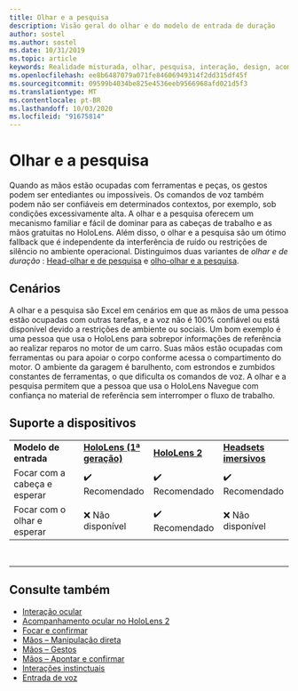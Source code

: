 ```yaml
---
title: Olhar e a pesquisa
description: Visão geral do olhar e do modelo de entrada de duração
author: sostel
ms.author: sostel
ms.date: 10/31/2019
ms.topic: article
keywords: Realidade misturada, olhar, pesquisa, interação, design, acompanhamento de olho, acompanhamento de cabeçalho
ms.openlocfilehash: ee8b6487079a071fe84606949314f2dd315df45f
ms.sourcegitcommit: 09599b4034be825e4536eeb9566968afd021d5f3
ms.translationtype: MT
ms.contentlocale: pt-BR
ms.lasthandoff: 10/03/2020
ms.locfileid: "91675814"
---
```

# <a name="gaze-and-dwell"></a>Olhar e a pesquisa

Quando as mãos estão ocupadas com ferramentas e peças, os gestos podem ser entediantes ou impossíveis.
Os comandos de voz também podem não ser confiáveis em determinados contextos, por exemplo, sob condições excessivamente alta.
A olhar e a pesquisa oferecem um mecanismo familiar e fácil de dominar para as cabeças de trabalho e as mãos gratuitas no HoloLens.
Além disso, o olhar e a pesquisa são um ótimo fallback que é independente da interferência de ruído ou restrições de silêncio no ambiente operacional.
Distinguimos duas variantes de _olhar e de duração_ : [Head-olhar e de pesquisa](gaze-and-dwell-head.md) e [olho-olhar e a pesquisa](gaze-and-dwell-eyes.md).

## <a name="scenarios"></a>Cenários

A olhar e a pesquisa são Excel em cenários em que as mãos de uma pessoa estão ocupadas com outras tarefas, e a voz não é 100% confiável ou está disponível devido a restrições de ambiente ou sociais.
Um bom exemplo é uma pessoa que usa o HoloLens para sobrepor informações de referência ao realizar reparos no motor de um carro.
Suas mãos estão ocupadas com ferramentas ou para apoiar o corpo conforme acessa o compartimento do motor.
O ambiente da garagem é barulhento, com estrondos e zumbidos constantes de ferramentas, o que dificulta os comandos de voz.
A olhar e a pesquisa permitem que a pessoa que usa o HoloLens Navegue com confiança no material de referência sem interromper o fluxo de trabalho.

## <a name="device-support"></a>Suporte a dispositivos

<table>
    <colgroup>
    <col width="25%" />
    <col width="25%" />
    <col width="25%" />
    <col width="25%" />
    </colgroup>
    <tr>
        <td><strong>Modelo de entrada</strong></td>
        <td><a href="../hololens-hardware-details.md"><strong>HoloLens (1ª geração)</strong></a></td>
        <td><a href="https://docs.microsoft.com/hololens/hololens2-hardware"><strong>HoloLens 2</strong></td>
        <td><a href="../discover/immersive-headset-hardware-details.md"><strong>Headsets imersivos</strong></a></td>
    </tr>
     <tr>
        <td>Focar com a cabeça e esperar</td>
        <td>✔️ Recomendado</td>
        <td>✔️ Recomendado</td>
        <td>✔️ Recomendado</td>
    </tr>
     <tr>
        <td>Focar com o olhar e esperar</td>
        <td>❌ Não disponível</td>
        <td>✔️ Recomendado</td>
        <td>❌ Não disponível</td>
    </tr>
</table>


<br>

---

 ## <a name="see-also"></a>Consulte também
* [Interação ocular](eye-gaze-interaction.md)
* [Acompanhamento ocular no HoloLens 2](eye-tracking.md)
* [Focar e confirmar](gaze-and-commit.md)
* [Mãos – Manipulação direta](direct-manipulation.md)
* [Mãos – Gestos](gaze-and-commit.md#composite-gestures)
* [Mãos – Apontar e confirmar](point-and-commit.md)
* [Interações instinctuais](interaction-fundamentals.md)
* [Entrada de voz](voice-input.md)
